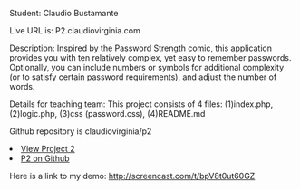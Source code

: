 Student: Claudio Bustamante

Live URL is: P2.claudiovirginia.com

Description: Inspired by the Password Strength comic, this application provides you with ten relatively complex, yet easy to remember passwords. Optionally, you can include numbers or symbols for additional complexity 
		 	(or to satisfy certain password requirements), and adjust the number of words.
				
Details for teaching team: This project consists of 4 files:
	(1)index.php, (2)logic.php, (3)css (password.css), (4)README.md
	
Github repository is claudiovirginia/p2	
	<li><a href='http://p2.claudiovirginia.com'>View Project 2</a>
	<li><a href='http://github.com/claudiovirginia/p2'>P2 on Github</a></li>
		
	
Here is a link to my demo: http://screencast.com/t/bpV8t0ut60GZ